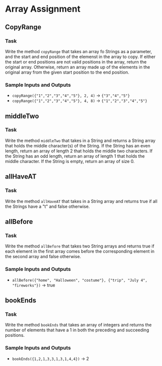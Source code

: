 # Array Assignment

## CopyRange

### Task

Write the method `copyRange` that takes an array fo Strings as a parameter, and the start and end position of the elemenst in the array to copy. If either the start or end positions are not valid positions in the array, return the original array. Otherwise, return an array made up of the elements in the original array from the given start position to the end position.

### Sample Inputs and Outputs

- `copyRange({"1","2","3","4","5"}, 2, 4)` -> `{"3","4","5"}`
- `copyRange({"1","2","3","4","5"}, 4, 8)` -> `{"1","2","3","4","5"}`


## middleTwo

### Task

Write the method `middleTwo` that takes in a String and returns a String array that holds the middle character(s) of the String. If the String has an even length, return an array of length 2 that holds the middle two characters. If the String has an odd length, return an array of length 1 that holds the middle character. If the String is empty, return an array of size 0.


## allHaveAT

### Task

Write the method `allHaveAT` that takes in a String array and returns true if all the Strings have a "t" and false otherwise.


## allBefore

### Task

Write the method `allBefore` that takes two String arrays and returns true if each element in the first array comes before the corresponding element in the second array and false otherwise.

### Sample Inputs and Outputs

- `allBefore({"home", "Halloween", "costume"}, {"trip", "July 4", "fireworks"})` -> true


## bookEnds

### Task

Write the method `bookEnds` that takes an array of integers and returns the number of elements that have a 1 in both the preceding and succeeding positions.

### Sample Inputs and Outputs

- `bookEnds({1,2,1,3,3,1,3,1,4,4})` -> 2